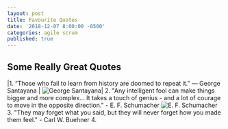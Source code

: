 ```yaml
---
layout: post
title: Favourite Quotes
date: '2018-12-07 8:00:00 -0500'
categories: agile scrum
published: true
---
```

## Some Really Great Quotes

|1. “Those who fail to learn from history are doomed to repeat it.” ― George Santayana |
![George Santayana]({{site.baseurl}}/assets/george_santayana.jpg)|
2. "Any intelligent fool can make things bigger and more complex... It takes a touch of genius - and a lot of courage to move in the opposite direction." - E. F. Schumacher
![E. F. Schumacher]({{site.baseurl}}/assets/schumacher.jpg)
3. "They may forget what you said, but they will never forget how you made them feel." - Carl W. Buehner
4.
